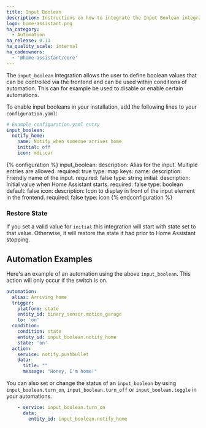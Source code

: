 ```yaml
---
title: Input Boolean
description: Instructions on how to integrate the Input Boolean integration into Home Assistant.
logo: home-assistant.png
ha_category:
  - Automation
ha_release: 0.11
ha_quality_scale: internal
ha_codeowners:
  - '@home-assistant/core'
---
```


The `input_boolean` integration allows the user to define boolean values that can be controlled via the frontend and can be used within conditions of automation. This can for example be used to disable or enable certain automations.

To enable input booleans in your installation, add the following lines to your `configuration.yaml`:

```yaml
# Example configuration.yaml entry
input_boolean:
  notify_home:
    name: Notify when someone arrives home
    initial: off
    icon: mdi:car
```

{% configuration %}
  input_boolean:
    description: Alias for the input. Multiple entries are allowed.
    required: true
    type: map
    keys:
      name:
        description: Friendly name of the input.
        required: false
        type: string
      initial:
        description: Initial value when Home Assistant starts.
        required: false
        type: boolean
        default: false
      icon:
        description: Icon to display in front of the input element in the frontend.
        required: false
        type: icon
{% endconfiguration %}

### Restore State

If you set a valid value for `initial` this integration will start with state set to that value. Otherwise, it will restore the state it had prior to Home Assistant stopping.

## Automation Examples

Here's an example of an automation using the above `input_boolean`. This action will only occur if the switch is on.

```yaml
automation:
  alias: Arriving home
  trigger:
    platform: state
    entity_id: binary_sensor.motion_garage
    to: 'on'
  condition:
    condition: state
    entity_id: input_boolean.notify_home
    state: 'on'
  action:
    service: notify.pushbullet
    data:
      title: ""
      message: "Honey, I'm home!"
```

You can also set or change the status of an `input_boolean` by using `input_boolean.turn_on`, `input_boolean.turn_off` or `input_boolean.toggle` in your automations.

```yaml
    - service: input_boolean.turn_on
      data:
        entity_id: input_boolean.notify_home
```
